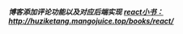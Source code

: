 ***博客添加评论功能以及对应后端实现***
***[react小书：](http://huziketang.mangojuice.top/books/react/)http://huziketang.mangojuice.top/books/react/***
